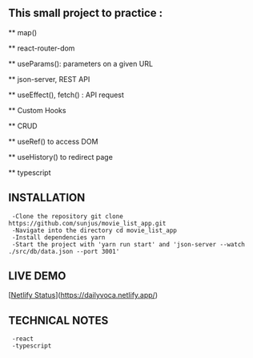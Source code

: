 ## This small project to practice :

** map()

** react-router-dom

** useParams(): parameters on a given URL

** json-server, REST API

** useEffect(), fetch() : API request

** Custom Hooks

** CRUD

** useRef() to access DOM

** useHistory() to redirect page

** typescript


## INSTALLATION

     -Clone the repository git clone https://github.com/sunjus/movie_list_app.git
     -Navigate into the directory cd movie_list_app
     -Install dependencies yarn
     -Start the project with 'yarn run start' and 'json-server --watch ./src/db/data.json --port 3001'

## LIVE DEMO
[[Netlify Status](https://api.netlify.com/api/v1/badges/cab6d56a-01ec-419c-8a69-24e13e78acb2/deploy-status)](https://dailyvoca.netlify.app/)


## TECHNICAL NOTES
     -react
     -typescript
